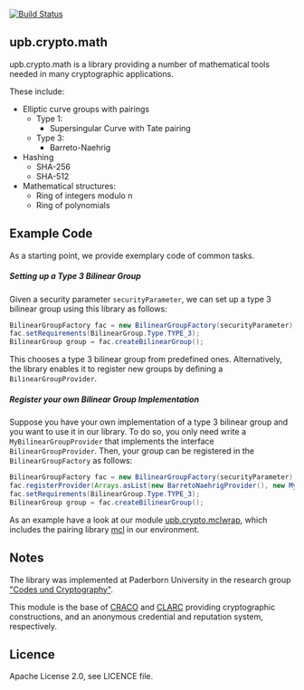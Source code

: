 [![Build Status](https://travis-ci.com/upbcuk/upb.crypto.math.svg?branch=master)](https://travis-ci.com/upbcuk/upb.crypto.math)
## upb.crypto.math

upb.crypto.math is a library providing a number of mathematical tools needed in many cryptographic applications.

These include:

* Elliptic curve groups with pairings
    * Type 1:
        * Supersingular Curve with Tate pairing
    * Type 3: 
        * Barreto-Naehrig
* Hashing
    * SHA-256
    * SHA-512
* Mathematical structures:
    * Ring of integers modulo n
    * Ring of polynomials
    
## Example Code
    
As a starting point, we provide exemplary code of common tasks.

##### Setting up a Type 3 Bilinear Group

Given a security parameter `securityParameter`, we can set up a type 3 bilinear group using this library as follows:

```java
BilinearGroupFactory fac = new BilinearGroupFactory(securityParameter);
fac.setRequirements(BilinearGroup.Type.TYPE_3);
BilinearGroup group = fac.createBilinearGroup();
``` 

This chooses a type 3 bilinear group from predefined ones. Alternatively, the library enables it to register new groups by defining a `BilinearGroupProvider`.

##### Register your own Bilinear Group Implementation

Suppose you have your own implementation of a type 3 bilinear group and you want to use it in our library. To do so, you only need write a `MyBilinearGroupProvider` that implements the interface `BilinearGroupProvider`.
Then, your group can be registered in the `BilinearGroupFactory` as follows:

```java
BilinearGroupFactory fac = new BilinearGroupFactory(securityParameter);
fac.registerProvider(Arrays.asList(new BarretoNaehrigProvider(), new MyBilinearGroupProvider()));
fac.setRequirements(BilinearGroup.Type.TYPE_3);
BilinearGroup group = fac.createBilinearGroup();
```

As an example have a look at our module [upb.crypto.mclwrap](https://github.com/upbcuk/upb.crypto.mclwrap), which includes the pairing library [mcl](https://github.com/herumi/mcl) in our environment.

## Notes

The library was implemented at Paderborn University in the research group ["Codes und Cryptography"](https://cs.uni-paderborn.de/en/cuk/).

This module is the base of [CRACO](https://github.com/upbcuk/upb.crypto.craco) and [CLARC](https://github.com/upbcuk/upb.crypto.clarc) providing cryptographic constructions, and an anonymous credential and reputation system, respectively. 

## Licence
Apache License 2.0, see LICENCE file.